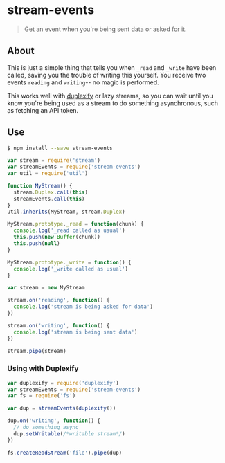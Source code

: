 # stream-events

> Get an event when you're being sent data or asked for it.

## About

This is just a simple thing that tells you when `_read` and `_write` have been called, saving you
the trouble of writing this yourself. You receive two events `reading` and `writing`-- no magic is
performed.

This works well with [duplexify](https://github.com/mafintosh/duplexify) or lazy streams, so you can
wait until you know you're being used as a stream to do something asynchronous, such as fetching an
API token.

## Use

```sh
$ npm install --save stream-events
```

```js
var stream = require('stream')
var streamEvents = require('stream-events')
var util = require('util')

function MyStream() {
  stream.Duplex.call(this)
  streamEvents.call(this)
}
util.inherits(MyStream, stream.Duplex)

MyStream.prototype._read = function(chunk) {
  console.log('_read called as usual')
  this.push(new Buffer(chunk))
  this.push(null)
}

MyStream.prototype._write = function() {
  console.log('_write called as usual')
}

var stream = new MyStream

stream.on('reading', function() {
  console.log('stream is being asked for data')
})

stream.on('writing', function() {
  console.log('stream is being sent data')
})

stream.pipe(stream)
```

### Using with Duplexify

```js
var duplexify = require('duplexify')
var streamEvents = require('stream-events')
var fs = require('fs')

var dup = streamEvents(duplexify())

dup.on('writing', function() {
  // do something async
  dup.setWritable(/*writable stream*/)
})

fs.createReadStream('file').pipe(dup)
```
